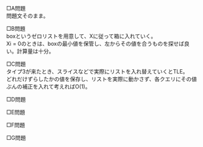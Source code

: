 □A問題  
問題文そのまま。

□B問題  
boxというゼロリストを用意して、Xに従って箱に入れていく。  
Xi = 0のときは、boxの最小値を保管し、左からその値を合うものを探せば良い。計算量は十分。

□C問題  
タイプ3が来たとき、スライスなどで実際にリストを入れ替えていくとTLE。  
どれだけずらしたかの値を保存し、リストを実際に動かさず、各クエリにその値ぶんの補正を入れて考えればO(1)。

□D問題  


□E問題  


□F問題  


□G問題  

